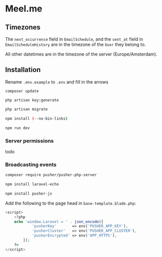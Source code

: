 # Meel.me

## Timezones
The `next_occurrence` field in `EmailSchedule`, and the `sent_at` field in `EmailScheduleHistory` are in the timezone of the `User` they belong to.

All other datetimes are in the timezone of the server (Europe/Amsterdam).

## Installation
Rename `.env.example` to `.env` and fill in the arrows
```bash
composer update

php artisan key:generate
 
php artisan migrate
 
npm install (--no-bin-links)
 
npm run dev
```

### Server permissions
todo




### Broadcasting events
```bash
composer require pusher/pusher-php-server
 
npm install laravel-echo
 
npm install pusher-js
```

Add the following to the page head in  `base-template.blade.php`:
```php
<script>
    <?php
    echo 'window.Laravel = ' . json_encode([                
            'pusherKey'       => env('PUSHER_APP_KEY'),
            'pusherCluster'   => env('PUSHER_APP_CLUSTER'),
            'pusherEncrypted' => env('APP_HTTPS'),
        ]);
    ?>
</script>
```
